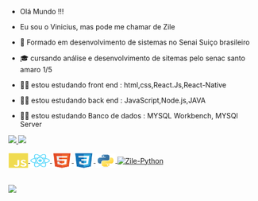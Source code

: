- Olá Mundo !!! 
- Eu sou o Vinicius, mas pode me chamar de Zile 

- 🏫 Formado em desenvolvimento de sistemas no Senai Suiço brasileiro  
- 🎓 cursando análise e desenvolvimento de sitemas pelo senac santo amaro 1/5
- 👩‍💻 estou estudando front end : html,css,React.Js,React-Native 
- 👩‍💻 estou estudando back end : JavaScript,Node.js,JAVA
- 👩‍💻 estou estudando Banco de dados : MYSQL Workbench, MYSQl Server

<div>
  <a href="https://viniciuszile">
  <img width = "500px" src="https://github-readme-stats.vercel.app/api?username=viniciuszile&show_icons=true&theme=radical&include_all_commits=true&count_private=true"/>
  <img width = "500px" src="https://github-readme-stats.vercel.app/api/top-langs/?username=viniciuszile&layout=compact&langs_count=16&theme=radical"/>
</div>
  
<div style="display: inline_block"><br>
  <img align="center" alt="Zile-Js" height="30" width="40" src="https://raw.githubusercontent.com/devicons/devicon/master/icons/javascript/javascript-plain.svg">
  <img align="center" alt="Zile-React" height="30" width="40" src="https://raw.githubusercontent.com/devicons/devicon/master/icons/react/react-original.svg">
  <img align="center" alt="Zile-HTML" height="30" width="40" src="https://raw.githubusercontent.com/devicons/devicon/master/icons/html5/html5-original.svg">
  <img align="center" alt="Zile-CSS" height="30" width="40" src="https://raw.githubusercontent.com/devicons/devicon/master/icons/css3/css3-original.svg">
  <img align="center" alt="Zile-Python" height="30" width="40" src="https://raw.githubusercontent.com/devicons/devicon/master/icons/python/python-original.svg">
  <img align="center" alt="Zile-Python" height="30" width="100" src="https://img.shields.io/badge/MySQL-005C84?style=for-the-badge&logo=mysql&logoColor=white">

</div>
  
<!-- <div align="center">
<br><p align="centre"><b>Visitors Count</b></p>  
<p align="center"><img align="center" src="https://profile-counter.glitch.me/{viniciuszile}/count.svg" /></p> 
<br></div> -->
  
  
  
  <div><br><br>
  <img width = "1200px" src="https://raw.githubusercontent.com/TheDudeThatCode/TheDudeThatCode/master/Assets/dino.gif">
  <div />


